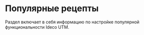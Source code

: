 # Популярные рецепты

Раздел включает в себя информацию по настройке популярной функциональности Ideco UTM.

